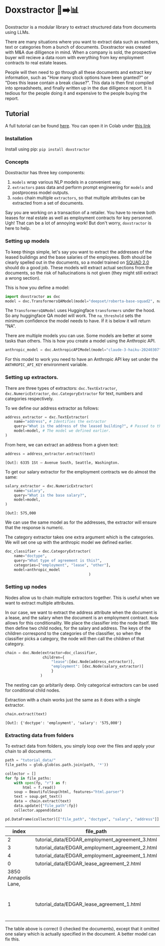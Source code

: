 # Doxstractor 📄➡️📊 

Doxstractor is a modular library to extract structured data from documents using LLMs.

There are many situations where you want to extract data such as numbers, text or categories from a bunch of documents. Doxstractor was created with M&A due dilligence in mind. When a company is sold, the prospective buyer will recieve a data room with everything from key employment contracts to real estate leases. 

People will then need to go through all these documents and extract key information, such as "How many stock options have been granted?" or "Does this lease contain a break clause?". This data is then first compiled into spreadsheets, and finally written up in the due dilligence report. It is tedious for the people doing it and expensive to the people buying the report.

## Tutorial
A full tutorial can be found [here](https://github.com/JannesKlaas/doxstractor/blob/main/tutorial_notebooks/tutorial.ipynb).
You can open it in Colab under [this link](https://colab.research.google.com/github/JannesKlaas/doxstractor/blob/main/tutorial_notebooks/tutorial.ipynb)


### Installation
Install using pip:
`pip install doxstractor`

### Concepts

Doxstractor has three key components: 

1. `models` wrap various NLP models in a convenient way.
2. `extractors` pass data and perform prompt engineering for `models` and postprocess model outputs.
3. `nodes` chain multiple `extractors`, so that multiple attributes can be extracted from a set of documents.

Say you are working on a transaction of a retailer. You have to review both leases for real estate as well as employment contracts for key personnel. Ugh! That can be a lot of annoying work! But don't worry, `doxstractor` is here to help.

### Setting up models

To keep things simple, let's say you want to extract the addresses of the leased buildings and the base salaries of the employees. Both should be clearly spelled out in the documents, so a model trained on [SQUAD 2.0](https://rajpurkar.github.io/SQuAD-explorer/) should do a good job. These models will extract actual sections from the documents, so the risk of hallucinations is not given (they might still extract a wrong section).


This is how you define a model:
```python
import doxstractor as dxc
model = dxc.TransformersQAModel(model="deepset/roberta-base-squad2", na_threshold = 0.2)
```

The `TransformersQAModel` uses Huggingface `transformers` under the hood. So any huggingface QA model will work. The `na_threshold` sets the minimum confidence the model needs to have. If it is below it will return "NA".

There are multiple models you can use. Some models are better at some tasks than others.
This is how you create a model using the Anthropic API.
```python
anthropic_model = dxc.AnthropicAPIModel(model="claude-3-haiku-20240307")
```
For this model to work you need to have an Anthropic API key set under the `ANTHROPIC_API_KEY` environment variable.

### Setting up extractors.
There are three types of extractors: `dxc.TextExtractor`, `dxc.NumericExtractor`, `dxc.CategoryExtractor` for text, numbers and categories respectively.

To we define our address extractor as follows:
```python
address_extractor = dxc.TextExtractor(
    name="address", # Identifies the extractor
    query="What is the address of the leased building?", # Passed to the model
    model=model, # The model we defined earlier.
)
```

From here, we can extract an address from a given text:
```python
address = address_extractor.extract(text)
```
```
[Out]: 6335 1St – Avenue South, Seattle, Washington.
```

To get our salary extractor for the employment contracts we do almost the same:
```python
salary_extractor = dxc.NumericExtractor(
    name="salary", 
    query="What is the base salary?", 
    model=model, 
)
```
```
[Out]: 575,000
```

We can use the same model as for the addresses, the extractor will ensure that the response is numeric.

The category extractor takes one extra argument which is the categories. We will set one up with the anthropic model we defined earlier.
```python
doc_classifier = dxc.CategoryExtractor(
    name="doctype", 
    query="What type of agreement is this?", 
    categories=["employment", "lease", "other"],
    model=anthropic_model
                                      )
```


### Setting up nodes
Nodes allow us to chain multiple extractors together. This is useful when we want to extract multiple attributes.

In our case, we want to extract the address attribute when the document is a lease, and the salary when the document is an employment contract. `Node` allows for this conditionality. We place the classifier into the node itself. We then define two child nodes, for the salary and address. The keys of the children correspond to the categories of the classifier, so when the classifier picks a category, the node will then call the children of that category.

```python
chain = dxc.Node(extractor=doc_classifier, 
                 children={
                     "lease":[dxc.Node(address_extractor)], 
                     "employment": [dxc.Node(salary_extractor)]
                     }
                )
```

The nesting can go arbitarily deep. Only categorical extractors can be used for conditional child nodes.

Extraction with a chain works just the same as it does with a single extractor.
```python
chain.extract(text)
```

```
[Out]: {'doctype': 'employment', 'salary': '575,000'}
```


### Extracting data from folders

To extract data from folders, you simply loop over the files and apply your chain to all documents.
```python
path = "tutorial_data/"
file_paths = glob.glob(os.path.join(path, '*'))

collector = []
for fp in file_paths:
    with open(fp, "r") as f:
        html = f.read()
    soup = BeautifulSoup(html, features="html.parser")
    text = soup.get_text()
    data = chain.extract(text)
    data.update({"file_path":fp})
    collector.append(data)

pd.DataFrame(collector)[["file_path", "doctype", "salary", "address"]].sort_values("doctype")
```

|index|file\_path|doctype|salary|address|
|---|---|---|---|---|
|2|tutorial\_data/EDGAR\_employment\_agreement\_3\.html|employment||NaN|
|3|tutorial\_data/EDGAR\_employment\_agreement\_2\.html|employment|350,000|NaN|
|4|tutorial\_data/EDGAR\_employment\_agreement\_1\.html|employment|575,000|NaN|
|0|tutorial\_data/EDGAR\_lease\_agreement\_2\.html|lease|NaN|
3850 Annapolis Lane,|
|1|tutorial\_data/EDGAR\_lease\_agreement\_1\.html|lease|NaN| 6335 1St – Avenue South, Seattle, Washington\.|

The table above is correct (I checked the documents), except that it omitted one salary which is actually specified in the document. A better model can fix this.